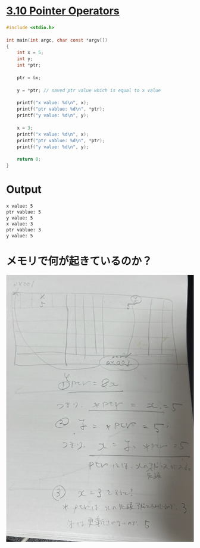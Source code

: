 # [3.10 Pointer Operators](https://www.gnu.org/software/gnu-c-manual/gnu-c-manual.html#Pointer-Operators)

```C
#include <stdio.h>

int main(int argc, char const *argv[])
{
    int x = 5;
    int y;
    int *ptr;

    ptr = &x;

    y = *ptr; // saved ptr value which is equal to x value 

    printf("x value: %d\n", x);
    printf("ptr vablue: %d\n", *ptr);
    printf("y value: %d\n", y);

    x = 3;
    printf("x value: %d\n", x);
    printf("ptr vablue: %d\n", *ptr);
    printf("y value: %d\n", y); 

    return 0;
}
```

# Output
```terminal
x value: 5
ptr vablue: 5
y value: 5
x value: 3
ptr vablue: 3
y value: 5
```

# メモリで何が起きているのか？

![alt text](image.png)